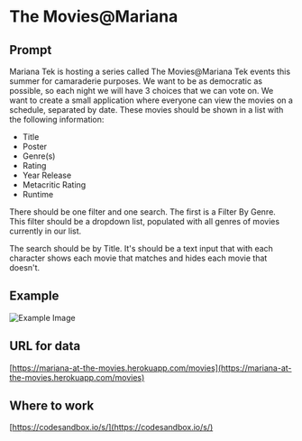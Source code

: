 # The Movies@Mariana

## Prompt

Mariana Tek is hosting a series called The Movies@Mariana Tek events this summer for camaraderie purposes. We want to be as democratic as possible, so each night we will have 3 choices that we can vote on. We want to create a small application where everyone can view the movies on a schedule, separated by date. These movies should be shown in a list with the following information:

- Title
- Poster
- Genre(s)
- Rating
- Year Release
- Metacritic Rating
- Runtime

There should be one filter and one search. The first is a Filter By Genre. This filter should be a dropdown list, populated with all genres of movies currently in our list.

The search should be by Title. It's should be a text input that with each character shows each movie that matches and hides each movie that doesn't.

## Example

![Example Image](https://d1jfzjx68gj8xs.cloudfront.net/items/3q0I2N250A3m32321y2O/Screen%20Shot%202019-06-20%20at%206.44.02%20PM.png)

## URL for data

[https://mariana-at-the-movies.herokuapp.com/movies](https://mariana-at-the-movies.herokuapp.com/movies)

## Where to work

[https://codesandbox.io/s/](https://codesandbox.io/s/)

